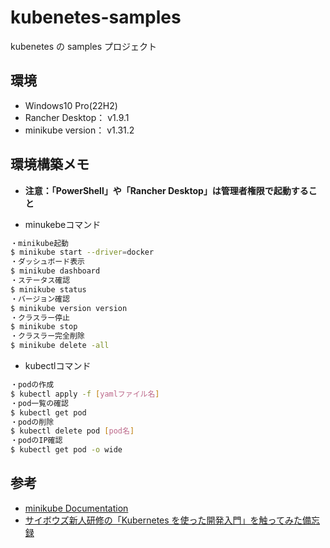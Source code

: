 # kubenetes-samples

kubenetes の samples プロジェクト

## 環境

- Windows10 Pro(22H2)
- Rancher Desktop： v1.9.1
- minikube version： v1.31.2

## 環境構築メモ
- **注意：「PowerShell」や「Rancher Desktop」は管理者権限で起動すること**

- minukebeコマンド
```bash
・minikube起動
$ minikube start --driver=docker
・ダッシュボード表示
$ minikube dashboard
・ステータス確認
$ minikube status
・バージョン確認
$ minikube version version
・クラスラー停止
$ minikube stop
・クラスラー完全削除
$ minikube delete -all
```
- kubectlコマンド
```bash
・podの作成
$ kubectl apply -f [yamlファイル名]
・pod一覧の確認
$ kubectl get pod
・podの削除
$ kubectl delete pod [pod名]
・podのIP確認
$ kubectl get pod -o wide
```

## 参考

- [minikube Documentation](https://minikube.sigs.k8s.io/docs/)
- [サイボウズ新人研修の「Kubernetes を使った開発入門」を触ってみた備忘録](https://zenn.dev/ikuraikura/articles/86941a924fd86af4800d)
